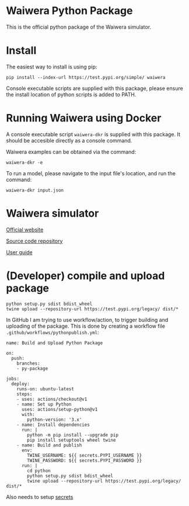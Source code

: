 Waiwera Python Package
======================

This is the official python package of the Waiwera simulator.

# Install

The easiest way to install is using pip:

    pip install --index-url https://test.pypi.org/simple/ waiwera

Console executable scripts are supplied with this package, please ensure the install location of python scripts is added to PATH.

# Running Waiwera using Docker

A console executable script `waiwera-dkr` is supplied with this package.  It should be accesible directly as a console command.

Waiwera examples can be obtained via the command:

    waiwera-dkr -e

To run a model, please navigate to the input file's location, and run the command:

    waiwera-dkr input.json

# Waiwera simulator

[Official website](https://waiwera.github.io/)

[Source code repository](https://github.com/waiwera/waiwera)

[User guide](https://waiwera.readthedocs.io/en/latest/)

# (Developer) compile and upload package

    python setup.py sdist bdist_wheel
    twine upload --repository-url https://test.pypi.org/legacy/ dist/*

In GitHub I am trying to use workflow/action, to trigger building and uploading of the package.  This is done by creating a workflow file `.github/workflows/pythonpublish.yml`:

    name: Build and Upload Python Package

    on:
      push:
        branches:
        - py-package
        
    jobs:
      deploy:
        runs-on: ubuntu-latest
        steps:
        - uses: actions/checkout@v1
        - name: Set up Python
          uses: actions/setup-python@v1
          with:
            python-version: '3.x'
        - name: Install dependencies
          run: |
            python -m pip install --upgrade pip
            pip install setuptools wheel twine
        - name: Build and publish
          env:
            TWINE_USERNAME: ${{ secrets.PYPI_USERNAME }}
            TWINE_PASSWORD: ${{ secrets.PYPI_PASSWORD }}
          run: |
            cd python
            python setup.py sdist bdist_wheel
            twine upload --repository-url https://test.pypi.org/legacy/ dist/*


Also needs to setup [secrets](https://help.github.com/en/actions/automating-your-workflow-with-github-actions/creating-and-using-encrypted-secrets#creating-encrypted-secrets)

